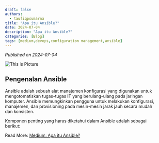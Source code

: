 ```yaml
---
draft: false
authors: 
  - taufiqpsumarna
title: "Apa itu Ansible?"
date: 2024-07-04
description: "Apa itu Ansible?"
categories: [Blog]
tags: [medium,devops,configuration management,ansible]
---
```


*Published on 2024-07-04*

![This Is Picture](/blog/assets/images/ansible.jpg)

## Pengenalan Ansible
Ansible adalah sebuah alat manajemen konfigurasi yang digunakan untuk mengotomatiskan tugas-tugas IT yang berulang-ulang pada jaringan komputer. Ansible memungkinkan pengguna untuk melakukan konfigurasi, manajemen, dan provisioning pada mesin-mesin jarak jauh secara mudah dan konsisten.

Komponen penting yang harus diketahui dalam Ansible adalah sebagai berikut:

Read More:
[Medium: Apa itu Ansible?](https://medium.com/@taufiqpsumarna/apa-itu-ansible-69aa843f1dc8)